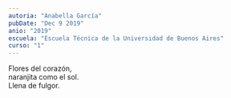 ```yaml
---
autoria: "Anabella García"
pubDate: "Dec 9 2019"
anio: "2019"
escuela: "Escuela Técnica de la Universidad de Buenos Aires"
curso: "1"
---
```


Flores del corazón,\
naranjita como el sol.\
Llena de fulgor.
